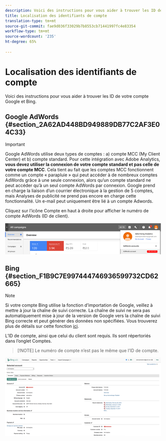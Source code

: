 ```yaml
---
description: Voici des instructions pour vous aider à trouver les ID de votre compte Google et Bing.
title: Localisation des identifiants de compte
translation-type: tm+mt
source-git-commit: fae9d036f33029b7b8553cb71441997fc4e83354
workflow-type: tm+mt
source-wordcount: '235'
ht-degree: 65%

---
```



# Localisation des identifiants de compte

Voici des instructions pour vous aider à trouver les ID de votre compte Google et Bing.

## Google AdWords {#section_2A62AD448BD949889DB77C2AF3E04C33}

>[!IMPORTANT]
>
>Google AdWords utilise deux types de comptes : a) compte MCC (My Client Center) et b) compte standard. Pour cette intégration avec Adobe Analytics, **vous devez utiliser la connexion de votre compte standard et pas celle de votre compte MCC**. Cela tient au fait que les comptes MCC fonctionnent comme un compte « parapluie » qui peut accéder à de nombreux comptes AdWords grâce à une seule connexion, alors qu’un compte standard ne peut accéder qu’à un seul compte AdWords par connexion. Google prend en charge la liaison d’un courrier électronique à la gestion de 5 comptes, mais Analyses de publicité ne prend pas encore en charge cette fonctionnalité. Un e-mail peut uniquement être lié à un compte Adwords.

Cliquez sur l’icône Compte en haut à droite pour afficher le numéro de compte AdWords (ID de client).

![](assets/google_account.png)

## Bing  {#section_F1B9C7E997444746936599732CD62665}

>[!NOTE]
>
>Si votre compte Bing utilise la fonction d’importation de Google, veillez à mettre à jour la chaîne de suivi correcte. La chaîne de suivi ne sera pas automatiquement mise à jour de la version de Google vers la chaîne de suivi Bing correcte et peut générer des données non spécifiées. Vous trouverez plus de détails sur cette fonction [ici](https://help.ads.microsoft.com/apex/index/3/en/50851/).

L’ID de compte, ainsi que celui du client sont requis. Ils sont répertoriés dans l’onglet Comptes.

>[!NOTE] Le numéro de compte n’est pas le même que l’ID de compte.

![](assets/bing_id.png)
